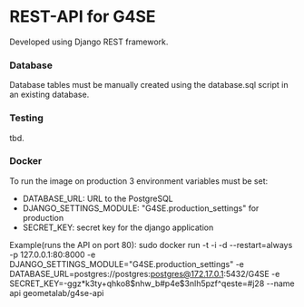 # REST-API for G4SE
Developed using Django REST framework.

### Database
Database tables must be manually created using the database.sql script in an existing database.

### Testing
tbd.

### Docker
To run the image on production 3 environment variables must be set:
- DATABASE_URL: URL to the PostgreSQL
- DJANGO_SETTINGS_MODULE: "G4SE.production_settings" for production
- SECRET_KEY: secret key for the django application

Example(runs the API on port 80):
sudo docker run -t -i -d --restart=always -p 127.0.0.1:80:8000 -e DJANGO_SETTINGS_MODULE="G4SE.production_settings" -e DATABASE_URL=postgres://postgres:postgres@172.17.0.1:5432/G4SE -e SECRET_KEY=-ggz*k3ty+qhko8$nhw_b#p4e$3nlh5pzf^qeste=#j28 --name api geometalab/g4se-api
